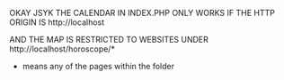 OKAY JSYK THE CALENDAR IN INDEX.PHP ONLY WORKS IF THE HTTP ORIGIN IS http://localhost

AND THE MAP IS RESTRICTED TO WEBSITES UNDER http://localhost/horoscope/*

* means any of the pages within the folder
